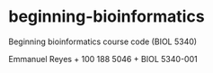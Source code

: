 # beginning-bioinformatics
Beginning bioinformatics course code (BIOL 5340)

Emmanuel Reyes + 100 188 5046 + BIOL 5340-001
